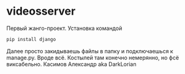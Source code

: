 # videosserver
Первый жанго-проект. Установка командой 

```python
pip install django
```

Далее просто закидываешь файлы в папку и подключаешься к manage.py. Вроде всё. Костылей там конечно немерянно, но фсё виксабельно.
Касимов Александр aka DarkLorian
